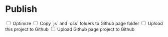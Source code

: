 Publish
=====

<input type="checkbox">
Optimize

<input type="checkbox">
Copy `js` and `css` folders to Github page folder

<input type="checkbox">
Upload this project to Github

<input type="checkbox">
Upload Github page project to Github
